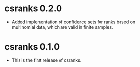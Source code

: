 # csranks 0.2.0

* Added implementation of confidence sets for ranks based on multinomial data, which are valid in finite samples.

# csranks 0.1.0

* This is the first release of csranks.